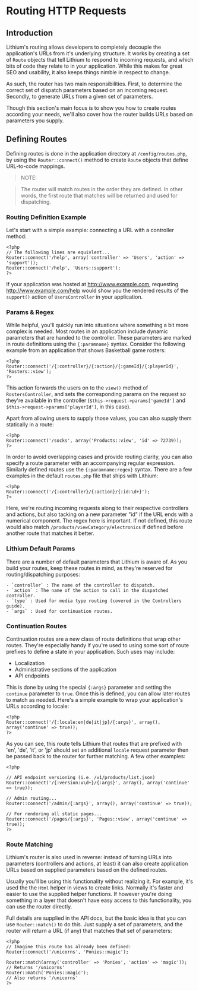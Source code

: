 # Routing HTTP Requests

## Introduction

Lithium's routing allows developers to completely decouple the application's URLs from it's underlying structure. It works by creating a set of `Route` objects that tell Lithium to respond to incoming requests, and which bits of code they relate to in your application. While this makes for great SEO and usability, it also keeps things nimble in respect to change.

As such, the router has two main responsibilities. First, to determine the correct set of dispatch parameters based on an incoming request. Secondly, to generate URLs from a given set of parameters.

Though this section's main focus is to show you how to create routes according your needs, we'll also cover how the router builds URLs based on parameters you supply.

## Defining Routes

Defining routes is done in the application directory at `/config/routes.php`, by using the `Router::connect()` method to create `Route` objects that define URL-to-code mappings.

> NOTE:

> The router will match routes in the order they are defined. In other words, the first route that matches will be returned and used for dispatching.

### Routing Definition Example
Let's start with a simple example: connecting a URL with a controller method:

```
<?php
// The following lines are equivlent...
Router::connect('/help', array('controller' => 'Users', 'action' => 'support'));
Router::connect('/help', 'Users::support');
?>
```

If your application was hosted at http://www.example.com, requesting http://www.example.com/help would show you the rendered results of the `support()` action of `UsersController` in your application. 

### Params & Regex

While helpful, you'll quickly run into situations where something a bit more complex is needed. Most routes in an application include dynamic parameters that are handed to the controller. These parameters are marked in route definitions using the `{:paramname}` syntax. Consider the following example from an application that shows Basketball game rosters:

```
<?php
Router::connect('/{:controller}/{:action}/{:gameId}/{:playerId}', 'Rosters::view');
?>
```

This action forwards the users on to the `view()` method of `RostersController`, and sets the corresponding params on the request so they're available in the controller (`$this->request->params['gameId']` and `$this->request->params['playerId']`, in this case).

Apart from allowing users to supply those values, you can also supply them statically in a route:

```
<?php
Router::connect('/socks', array('Products::view', 'id' => 72739));
?>
```

In order to avoid overlapping cases and provide routing clarity, you can also specify a route parameter with an accompanying regular expression. Similarly defined routes use the `{:paramname:regex}` syntax. There are a few examples in the default `routes.php` file that ships with Lithium:

```
<?php
Router::connect('/{:controller}/{:action}/{:id:\d+}');
?>
```

Here, we're routing incoming requests along to their respective controllers and actions, but also tacking on a new parameter "id" if the URL ends with a numerical component. The regex here is important. If not defined, this route would also match `/products/viewCategory/electronics` if defined before another route that matches it better.

### Lithium Default Params

There are a number of default parameters that Lithium is aware of. As you build your routes, keep these routes in mind, as they're reserved for routing/dispatching purposes:

	- `controller` : The name of the controller to dispatch.
	- `action` : The name of the action to call in the dispatched controller.
	- `type` : Used for media type routing (covered in the Controllers guide).
	- `args` : Used for continuation routes.

### Continuation Routes

Continuation routes are a new class of route definitions that wrap other routes. They're especially handy if you're used to using some sort of route prefixes to define a state in your application. Such uses may include:

 - Localization
 - Administrative sections of the application
 - API endpoints

This is done by using the special `{:args}` parameter and setting the `continue` parameter to `true`. Once this is defined, you can allow later routes to match as needed. Here's a simple example to wrap your application's URLs according to locale:

```
<?php
Router::connect('/{:locale:en|de|it|jp}/{:args}', array(), array('continue' => true));
?>
```

As you can see, this route tells Lithium that routes that are prefixed with 'en', 'de', 'it', or 'jp' should set an additional `locale` request parameter then be passed back to the router for further matching. A few other examples:

```
<?php

// API endpoint versioning (i.e. /v1/products/list.json)
Router::connect('/{:version:v\d+}/{:args}', array(), array('continue' => true));

// Admin routing...
Router::connect('/admin/{:args}', array(), array('continue' => true));

// For rendering all static pages...
Router::connect('/pages/{:args}', 'Pages::view', array('continue' => true));
?>
```

### Route Matching

Lithium's router is also used in reverse: instead of turning URLs into parameters (controllers and actions, at least) it can also create application URLs based on supplied parameters based on the defined routes.

Usually you'll be using this functionality without realizing it. For example, it's used the the `Html` helper in views to create links. Normally it's faster and easier to use the supplied helper functions. If however you're doing something in a layer that doesn't have easy access to this functionality, you can use the router directly.

Full details are supplied in the API docs, but the basic idea is that you can use `Router::match()` to do this. Just supply a set of parameters, and the router will return a URL (if any) that matches that set of parameters:

```
<?php
// Imagine this route has already been defined:
Router::connect('/unicorns', 'Ponies::magic');

Router::match(array('controller' => 'Ponies', 'action' => 'magic'));
// Returns '/unicorns'
Router::match('Ponies::magic');
// Also returns '/unicorns'
?>
```
